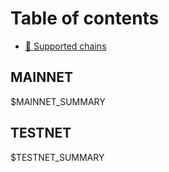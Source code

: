 # Table of contents

* [🍋 Supported chains](README.md)

## MAINNET

$MAINNET_SUMMARY

## TESTNET

$TESTNET_SUMMARY
